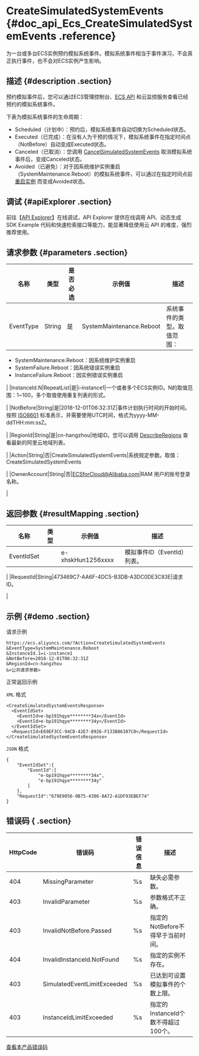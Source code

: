 # CreateSimulatedSystemEvents {#doc_api_Ecs_CreateSimulatedSystemEvents .reference}

为一台或多台ECS实例预约模拟系统事件。模拟系统事件相当于事件演习，不会真正执行事件，也不会对ECS实例产生影响。

## 描述 {#description .section}

预约模拟事件后，您可以通过ECS管理控制台、[ECS API](~~63962~~) 和云监控服务查看已经预约的模拟系统事件。

下表为模拟系统事件的生命周期：

-   Scheduled（计划中）：预约后，模拟系统事件自动切换为Scheduled状态。
-   Executed（已完成）：在没有人为干预的情况下，模拟系统事件在指定时间点（NotBefore）自动变成Executed状态。
-   Canceled（已取消）：您调用 [CancelSimulatedSystemEvents](~~88808~~) 取消模拟系统事件后，变成Canceled状态。
-   Avoided（已避免）：对于因系统维护实例重启（SystemMaintenance.Reboot）的模拟系统事件，可以通过在指定时间点前 [重启实例](~~25502~~) 而变成Avoided状态。

## 调试 {#apiExplorer .section}

前往【[API Explorer](https://api.aliyun.com/#product=Ecs&api=CreateSimulatedSystemEvents)】在线调试，API Explorer 提供在线调用 API、动态生成 SDK Example 代码和快速检索接口等能力，能显著降低使用云 API 的难度，强烈推荐使用。

## 请求参数 {#parameters .section}

|名称|类型|是否必选|示例值|描述|
|--|--|----|---|--|
|EventType|String|是|SystemMaintenance.Reboot|系统事件的类型。取值范围：

 -   SystemMaintenance.Reboot：因系统维护实例重启
-   SystemFailure.Reboot：因系统错误实例重启
-   InstanceFailure.Reboot：因实例错误实例重启

 |
|InstanceId.N|RepeatList|是|i-instance1|一个或者多个ECS实例ID。N的取值范围：1~100，多个取值使用重复列表的形式。

 |
|NotBefore|String|是|2018-12-01T06:32:31Z|事件计划执行时间的开始时间。按照 [ISO8601](~~25696~~) 标准表示，并需要使用UTC时间，格式为yyyy-MM-ddTHH:mm:ssZ。

 |
|RegionId|String|是|cn-hangzhou|地域ID。您可以调用 [DescribeRegions](~~25609~~) 查看最新的阿里云地域列表。

 |
|Action|String|否|CreateSimulatedSystemEvents|系统规定参数。取值：CreateSimulatedSystemEvents

 |
|OwnerAccount|String|否|ECSforCloud@Alibaba.com|RAM 用户的账号登录名称。

 |

## 返回参数 {#resultMapping .section}

|名称|类型|示例值|描述|
|--|--|---|--|
|EventIdSet| |e-xhskHun1256xxxx|模拟事件ID（EventId）列表。

 |
|RequestId|String|473469C7-AA6F-4DC5-B3DB-A3DC0DE3C83E|请求 ID。

 |

## 示例 {#demo .section}

请求示例

``` {#request_demo}
https://ecs.aliyuncs.com/?Action=CreateSimulatedSystemEvents
&EventType=SystemMaintenance.Reboot
&InstanceId.1=i-instance1
&NotBefore=2018-12-01T06:32:31Z
&RegionId=cn-hangzhou
&<公共请求参数>
```

正常返回示例

`XML` 格式

``` {#xml_return_success_demo}
<CreateSimulatedSystemEventsResponse>
  <EventIdSet>
    <EventId>e-bp191hqye********34x</EventId>
    <EventId>e-bp191hqye********34y</EventId>
  </EventIdSet>
  <RequestId>E69EF3CC-94CD-42E7-8926-F133B86387C0</RequestId>
</CreateSimulatedSystemEventsResponse>

```

`JSON` 格式

``` {#json_return_success_demo}
{
	"EventIdSet":{
		"EventId":[
			"e-bp191hqye********34x",
			"e-bp191hqye********34y"
		]
	},
	"RequestId":"679E9056-9B75-4306-8A72-A1DF93EBEF74"
}
```

## 错误码 { .section}

|HttpCode|错误码|错误信息|描述|
|--------|---|----|--|
|404|MissingParameter|%s|缺失必需参数。|
|403|InvalidParameter|%s|参数格式不正确。|
|403|InvalidNotBefore.Passed|%s|指定的NotBefore不得早于当前时间。|
|404|InvalidInstanceId.NotFound|%s|指定的实例不存在。|
|403|SimulatedEventLimitExceeded|%s|已达到可设置模拟事件的个数上限。|
|403|InstanceIdLimitExceeded|%s|指定的InstanceId个数不得超过100个。|

[查看本产品错误码](https://error-center.aliyun.com/status/product/Ecs)

